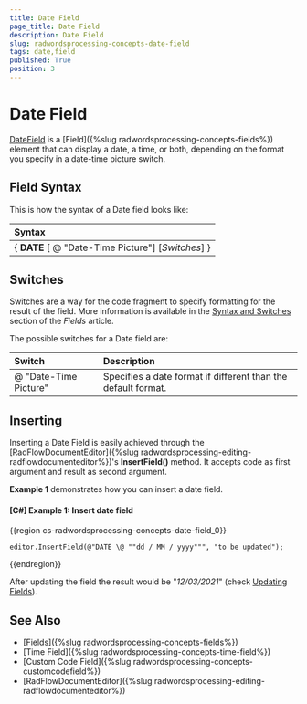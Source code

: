```yaml
---
title: Date Field
page_title: Date Field
description: Date Field
slug: radwordsprocessing-concepts-date-field
tags: date,field
published: True
position: 3
---
```


# Date Field

[DateField](https://docs.telerik.com/devtools/document-processing/api/telerik.windows.documents.flow.model.fields.datefield) is a [Field]({%slug radwordsprocessing-concepts-fields%}) element that can display a date, a time, or both, depending on the format you specify in a date-time picture switch.

## Field Syntax

This is how the syntax of a Date field looks like:

| Syntax   											  |
| :---     											  |
| { **DATE** [ \@ "Date-Time Picture"] [_Switches_] } |    


## Switches

Switches are a way for the code fragment to specify formatting for the result of the field. More information is available in the [Syntax and Switches](https://docs.telerik.com/devtools/document-processing/libraries/radwordsprocessing/concepts/fields/fields#syntax-and-switches) section of the _Fields_ article.

The possible switches for a Date field are:

| Switch                 | Description                                                   |
| :---                   | :---                                                          |
| \@ "Date-Time Picture" | Specifies a date format if different than the default format. |

## Inserting

Inserting a Date Field is easily achieved through the [RadFlowDocumentEditor]({%slug radwordsprocessing-editing-radflowdocumenteditor%})'s __InsertField()__ method. It accepts code as first argument and result as second argument.

__Example 1__ demonstrates how you can insert a date field.
        

#### __[C#] Example 1: Insert date field__

{{region cs-radwordsprocessing-concepts-date-field_0}}
	            
	editor.InsertField(@"DATE \@ ""dd / MM / yyyy""", "to be updated");
{{endregion}}


After updating the field the result would be "_12/03/2021_" (check [Updating Fields](https://docs.telerik.com/devtools/document-processing/libraries/radwordsprocessing/concepts/fields/fields#updating-fields)).

## See Also

* [Fields]({%slug radwordsprocessing-concepts-fields%})
* [Time Field]({%slug radwordsprocessing-concepts-time-field%})
* [Custom Code Field]({%slug radwordsprocessing-concepts-customcodefield%})
* [RadFlowDocumentEditor]({%slug radwordsprocessing-editing-radflowdocumenteditor%})
